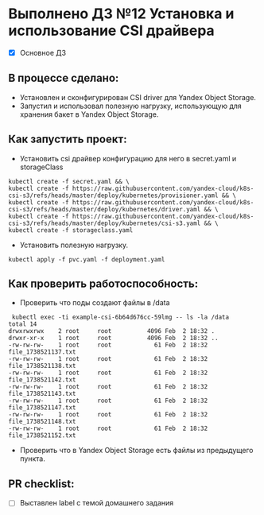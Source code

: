 
# Выполнено ДЗ №12 Установка и использование CSI драйвера

- [x] Основное ДЗ

## В процессе сделано:
- Установлен и сконфигурирован CSI driver для Yandex Object Storage.
- Запустил и использовал полезную нагрузку, использующую для хранения бакет в Yandex Object Storage.
## Как запустить проект:
- Установить csi драйвер конфигурацию для него в secret.yaml и storageClass
```shell
kubectl create -f secret.yaml && \
kubectl create -f https://raw.githubusercontent.com/yandex-cloud/k8s-csi-s3/refs/heads/master/deploy/kubernetes/provisioner.yaml && \
kubectl create -f https://raw.githubusercontent.com/yandex-cloud/k8s-csi-s3/refs/heads/master/deploy/kubernetes/driver.yaml && \
kubectl create -f https://raw.githubusercontent.com/yandex-cloud/k8s-csi-s3/refs/heads/master/deploy/kubernetes/csi-s3.yaml && \
kubectl create -f storageclass.yaml
```
 - Установить полезную нагрузку.
```shell
kubectl apply -f pvc.yaml -f deployment.yaml
```

## Как проверить работоспособность:
- Проверить что поды создают файлы в /data
```shell
 kubectl exec -ti example-csi-6b64d676cc-59lmg -- ls -la /data
total 14
drwxrwxrwx    2 root     root          4096 Feb  2 18:32 .
drwxr-xr-x    1 root     root          4096 Feb  2 18:32 ..
-rw-rw-rw-    1 root     root            61 Feb  2 18:32 file_1738521137.txt
-rw-rw-rw-    1 root     root            61 Feb  2 18:32 file_1738521138.txt
-rw-rw-rw-    1 root     root            61 Feb  2 18:32 file_1738521142.txt
-rw-rw-rw-    1 root     root            61 Feb  2 18:32 file_1738521143.txt
-rw-rw-rw-    1 root     root            61 Feb  2 18:32 file_1738521147.txt
-rw-rw-rw-    1 root     root            61 Feb  2 18:32 file_1738521148.txt
-rw-rw-rw-    1 root     root            61 Feb  2 18:32 file_1738521152.txt
```
 - Проверить что в Yandex Object Storage есть файлы из предыдущего пункта. 

## PR checklist:
- [ ] Выставлен label с темой домашнего задания

